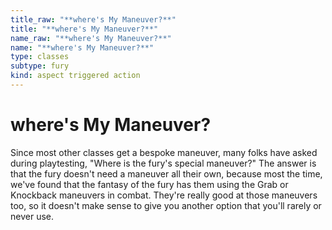 ```yaml
---
title_raw: "**where's My Maneuver?**"
title: "**where's My Maneuver?**"
name_raw: "**where's My Maneuver?**"
name: "**where's My Maneuver?**"
type: classes
subtype: fury
kind: aspect triggered action
---
```


# **where's My Maneuver?**

Since most other classes get a bespoke maneuver, many folks have asked during playtesting, "Where is the fury's special maneuver?" The answer is that the fury doesn't need a maneuver all their own, because most the time, we've found that the fantasy of the fury has them using the Grab or Knockback maneuvers in combat. They're really good at those maneuvers too, so it doesn't make sense to give you another option that you'll rarely or never use.
